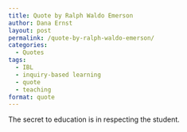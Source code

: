 ```yaml
---
title: Quote by Ralph Waldo Emerson
author: Dana Ernst
layout: post
permalink: /quote-by-ralph-waldo-emerson/
categories:
  - Quotes
tags:
  - IBL
  - inquiry-based learning
  - quote
  - teaching
format: quote
---
```


<i class="fa fa-quote-left fa-2x fa-pull-left fa-border"></i><p class="lead">The secret to education is in respecting the student.</p>

